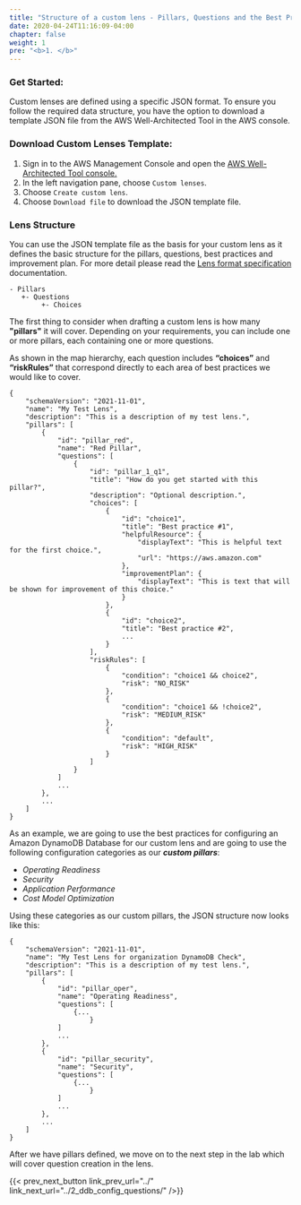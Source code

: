 ```yaml
---
title: "Structure of a custom lens - Pillars, Questions and the Best Practices"
date: 2020-04-24T11:16:09-04:00
chapter: false
weight: 1
pre: "<b>1. </b>"
---
```


### Get Started:

Custom lenses are defined using a specific JSON format. To ensure you follow the required data structure, you have the option to download a template JSON file from the AWS Well-Architected Tool in the AWS console.

### Download Custom Lenses Template:
1. Sign in to the AWS Management Console and open the [AWS Well-Architected Tool console.](https://console.aws.amazon.com/wellarchitected/)
2. In the left navigation pane, choose `Custom lenses`.
3. Choose `Create custom lens`.
4. Choose `Download file` to download the JSON template file.

### Lens Structure

You can use the JSON template file as the basis for your custom lens as it defines the basic structure for the pillars, questions, best practices and improvement plan. For more detail please read the [Lens format specification](https://docs.aws.amazon.com/wellarchitected/latest/userguide/lenses-format-specification.html) documentation.

```
- Pillars
   +- Questions
        +- Choices
```

The first thing to consider when drafting a custom lens is how many **"pillars"** it will cover. Depending on your requirements, you can include one or more pillars, each containing one or more questions.

As shown in the map hierarchy, each question includes **“choices”** and **“riskRules”** that correspond directly to each area of best practices we would like to cover.

```
{
    "schemaVersion": "2021-11-01",
    "name": "My Test Lens",
    "description": "This is a description of my test lens.",
    "pillars": [
        {
            "id": "pillar_red",
            "name": "Red Pillar",
            "questions": [
                {
                    "id": "pillar_1_q1",
                    "title": "How do you get started with this pillar?",
                    "description": "Optional description.",
                    "choices": [
                        {
                            "id": "choice1",
                            "title": "Best practice #1",
                            "helpfulResource": {
                                "displayText": "This is helpful text for the first choice.",
                                "url": "https://aws.amazon.com"
                            },
                            "improvementPlan": {
                                "displayText": "This is text that will be shown for improvement of this choice."
                            }
                        },
                        {
                            "id": "choice2",
                            "title": "Best practice #2",
                            ...
                        }
                    ],
                    "riskRules": [
                        {
                            "condition": "choice1 && choice2",
                            "risk": "NO_RISK"
                        },
                        {
                            "condition": "choice1 && !choice2",
                            "risk": "MEDIUM_RISK"
                        },
                        {
                            "condition": "default",
                            "risk": "HIGH_RISK"
                        }
                    ]
                }
            ]
            ...
        },
        ...
    ]
}
```
As an example, we are going to use the best practices for configuring an Amazon DynamoDB Database for our custom lens and are going to use the following configuration categories as our ***custom pillars***:
* *Operating Readiness*
* *Security*
* *Application Performance*
* *Cost Model Optimization*

Using these categories as our custom pillars, the JSON structure now looks like this:
```
{
    "schemaVersion": "2021-11-01",
    "name": "My Test Lens for organization DynamoDB Check",
    "description": "This is a description of my test lens.",
    "pillars": [
        {
            "id": "pillar_oper",
            "name": "Operating Readiness",
            "questions": [
                {...
                    }
            ]
            ...
        },
        {
            "id": "pillar_security",
            "name": "Security",
            "questions": [
                {...
                    }
            ]
            ...
        },
        ...
    ]
}
```

After we have pillars defined, we move on to the next step in the lab which will cover question creation in the lens. 

{{< prev_next_button link_prev_url="../" link_next_url="../2_ddb_config_questions/" />}}
